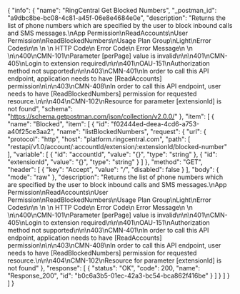 {
  "info": {
    "name": "RingCentral Get Blocked Numbers",
    "_postman_id": "a9dbc8be-bc08-4c81-a45f-06e8e4684e0e",
    "description": "Returns the list of phone numbers which are specified by the user to block inbound calls and SMS messages.\nApp Permission\nReadAccounts\nUser Permission\nReadBlockedNumbers\nUsage Plan Group\nLight\nError Codes\n\n \n  \n   HTTP Code\n   Error Code\n   Error Message\n   \n \n\n400\nCMN-101\nParameter [perPage] value is invalid\n\n\n401\nCMN-405\nLogin to extension required\n\n\n401\nOAU-151\nAuthorization method not supported\n\n\n403\nCMN-401\nIn order to call this API endpoint, application needs to have [ReadAccounts] permission\n\n\n403\nCMN-408\nIn order to call this API endpoint, user needs to have [ReadBlockedNumbers] permission for requested resource.\n\n\n404\nCMN-102\nResource for parameter [extensionId] is not found",
    "schema": "https://schema.getpostman.com/json/collection/v2.0.0/"
  },
  "item": [
    {
      "name": "Blocked",
      "item": [
        {
          "id": "f02444ed-deea-4cd6-a753-a40f25ce3aa2",
          "name": "listBlockedNumbers",
          "request": {
            "url": {
              "protocol": "http",
              "host": "platform.ringcentral.com",
              "path": [
                "restapi/v1.0/account/:accountId/extension/:extensionId/blocked-number"
              ],
              "variable": [
                {
                  "id": "accountId",
                  "value": "{}",
                  "type": "string"
                },
                {
                  "id": "extensionId",
                  "value": "{}",
                  "type": "string"
                }
              ]
            },
            "method": "GET",
            "header": [
              {
                "key": "Accept",
                "value": "*/*",
                "disabled": false
              }
            ],
            "body": {
              "mode": "raw"
            },
            "description": "Returns the list of phone numbers which are specified by the user to block inbound calls and SMS messages.\nApp Permission\nReadAccounts\nUser Permission\nReadBlockedNumbers\nUsage Plan Group\nLight\nError Codes\n\n \n  \n   HTTP Code\n   Error Code\n   Error Message\n   \n \n\n400\nCMN-101\nParameter [perPage] value is invalid\n\n\n401\nCMN-405\nLogin to extension required\n\n\n401\nOAU-151\nAuthorization method not supported\n\n\n403\nCMN-401\nIn order to call this API endpoint, application needs to have [ReadAccounts] permission\n\n\n403\nCMN-408\nIn order to call this API endpoint, user needs to have [ReadBlockedNumbers] permission for requested resource.\n\n\n404\nCMN-102\nResource for parameter [extensionId] is not found"
          },
          "response": [
            {
              "status": "OK",
              "code": 200,
              "name": "Response_200",
              "id": "b0c6a3b5-01ec-42a3-bc54-bca862f416be"
            }
          ]
        }
      ]
    }
  ]
}